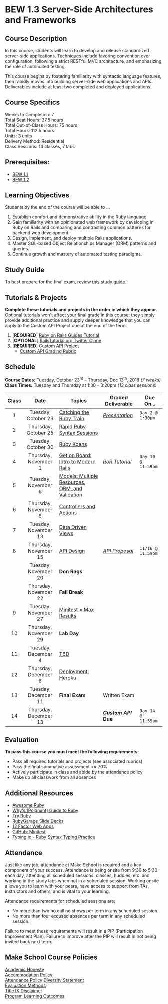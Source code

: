 # BEW 1.3 Server-Side Architectures and Frameworks

## Course Description

In this course, students will learn to develop and release standardized server-side applications. Techniques include favoring convention over configuration, following a strict RESTful MVC architecture, and emphasizing the role of automated testing.

This course begins by fostering familiarity with syntactic language features, then rapidly moves into building server-side web applications and APIs. Deliverables include at least two completed and deployed applications.

## Course Specifics

Weeks to Completion: 7 <br>
Total Seat Hours: 37.5 hours <br>
Total Out-of-Class Hours: 75 hours <br>
Total Hours: 112.5 hours <br>
Units: 3 units <br>
Delivery Method: Residential <br>
Class Sessions: 14 classes, 7 labs

## Prerequisites:

* [BEW 1.1](https://make.sc/bew1-1)
* [BEW 1.2](https://make.sc/bew1-2)

## Learning Objectives

Students by the end of the course will be able to ...

1. Establish comfort and demonstrative ability in the Ruby language.
1. Gain familiarity with an opinionated web framework by developing in Ruby on Rails and comparing and contrasting common patterns for backend web development.
1. Design, implement, and deploy multiple Rails applications.
1. Master SQL-based Object Relationships Manager (ORM) patterns and queries.
1. Continue growth and mastery of automated testing paradigms.

## Study Guide

To best prepare for the final exam, review [this study guide](study-guide.md).

## Tutorials & Projects

**Complete these tutorials and projects in the order in which they appear**. Optional tutorials won't affect your final grade in this course; they simply provide additional practice and supply deeper knowledge that you can apply to the Custom API Project due at the end of the term.

1. [**REQUIRED**] [Ruby on Rails Guides Tutorial](https://guides.rubyonrails.org/getting_started.html)
1. [**OPTIONAL**] [RailsTutorial.org Twitter Clone](https://www.railstutorial.org/book)
1. [**REQUIRED**] [Custom API Project](Projects/custom-api-requirements.md)
    - [Custom API Grading Rubric](Projects/custom-api-rubric.md)

## Schedule

**Course Dates:** Tuesday, October 23<sup>rd</sup> – Thursday, Dec 13<sup>th</sup>, 2018 _(7 weeks)_<br>
**Class Times:** Tuesday and Thursday at 1:30 – 3:20pm _(13 class sessions)_

| Class |          Date          |                 Topics                  | Graded Deliverable    | Due On... |
|:-----:|:----------------------:|---------------------------------------|--------------------------------------|-------------|
|   1   |  Tuesday, October 23    | [Catching the Ruby Train](01-Catching-The-Ruby-Train/README.md) | [_Presentation_](01-Catching-The-Ruby-Train/README.md#after-class) | `Day 2 @ 1:30pm` |
|   2   | Thursday, October 25    | [Rapid Ruby Syntax Sessions](02-Ruby-Presentations/README.md) |  |
|   3   |  Tuesday, October 30    | [Ruby Koans](03-Ruby-Koans/README.md) ||
|   4   | Thursday, November 1    | [Get on Board: Intro to Modern Rails](04-Rails-Intro/README.md) | [_RoR Tutorial_](https://guides.rubyonrails.org/getting_started.html) | `Day 10 @ 11:59pm` |
|   5   |  Tuesday, November 6    | [Models: Multiple Resources, ORM, and Validation](05-Models/README.md) ||
|   6   | Thursday, November 8    | [Controllers and Actions](06-Controllers-and-Actions/README.md) ||
|   7   |  Tuesday, November 13   | [Data Driven Views](07-Views/README.md) ||
|   8   | Thursday, November 15   | [API Design](08-API-Design/README.md) | [_API Proposal_](08-API-Design/README.md#after-class) | `11/16 @ 11:59pm` |
|       |  Tuesday, November 20   | **Don Rags** ||
|       | Thursday, November 22   | **Fall Break** ||
|   9   |  Tuesday, November 27   | [Minitest = Max Results](09-Minitest/README.md) ||
|  10   | Thursday, November 29   | **Lab Day** ||
|  11   |  Tuesday, December 4    | [TBD](11-TBD/README.md) ||
|  12   | Thursday, December 6    | [Deployment: Heroku](12-Deployment/README.md) ||
|  13   | Tuesday, December 11    | **Final Exam** | Written Exam |
|  14   | Thursday, December 13   |  | **[_Custom API_](Projects/custom-api-requirements.md) Due** | `Day 14 @ 11:59pm` |

## Evaluation

**To pass this course you must meet the following requirements**:

* Pass all required tutorials and projects (see associated rubrics)
* Pass the final summative assessment >= 70%
* Actively participate in class and abide by the attendance policy
* Make up all classwork from all absences

## Additional Resources

* [Awesome Ruby](https://awesome-ruby.com)
* [Why's (Poignant) Guide to Ruby](https://poignant.guide/book/chapter-1.html)
* [Try Ruby](https://ruby.github.io/TryRuby/)
* [RubyGarage Slide Decks](https://rubygarage.github.io)
* [12 Factor Web Apps](https://12factor.net)
* [GitHub: Minitest](https://github.com/seattlerb/minitest)
* [Typing.io - Ruby Syntax Typing Practice](https://typing.io/lesson/ruby/rails/relation.rb/1)

## Attendance

 Just like any job, attendance at Make School is required and a key component of your success. Attendance is being onsite from 9:30 to 5:30 each day, attending all scheduled sessions: classes, huddles, etc. and working in the study labs when not in a scheduled session. Working onsite allows you to learn with your peers, have access to support from TAs, instructors and others, and is vital to your learning.

Attendance requirements for scheduled sessions are:

* No more than two no call no shows per term in any scheduled session.
* No more than four excused absences per term in any scheduled session.

Failure to meet these requirements will result in a PIP (Participation Improvement Plan).  Failure to improve after the PIP will result in not being invited back next term.

## Make School Course Policies

[Academic Honesty](https://github.com/Product-College-Courses/Common-Syllabus-Sections/blob/master/Academic-Honesty-and-Plagiarism.md)<br>
[Accommodation Policy](https://github.com/Product-College-Courses/Common-Syllabus-Sections/blob/master/Accommodation-Policy.md)<br>
[Attendance Policy]()
[Diversity Statement](https://github.com/Product-College-Courses/Common-Syllabus-Sections/blob/master/Diversity-Statement.md)<br>
[Evaluation Methods](https://github.com/Product-College-Courses/Common-Syllabus-Sections/blob/master/Evaluation-Methods.md)
<br>
[Title IX Disclaimer](https://github.com/Product-College-Courses/Common-Syllabus-Sections/blob/master/Evaluations-Title-X-Disclaimer.md)<br>
[Program Learning Outcomes](https://github.com/Product-College-Courses/Common-Syllabus-Sections/blob/master/Program-Learning-Outcomes.md)
